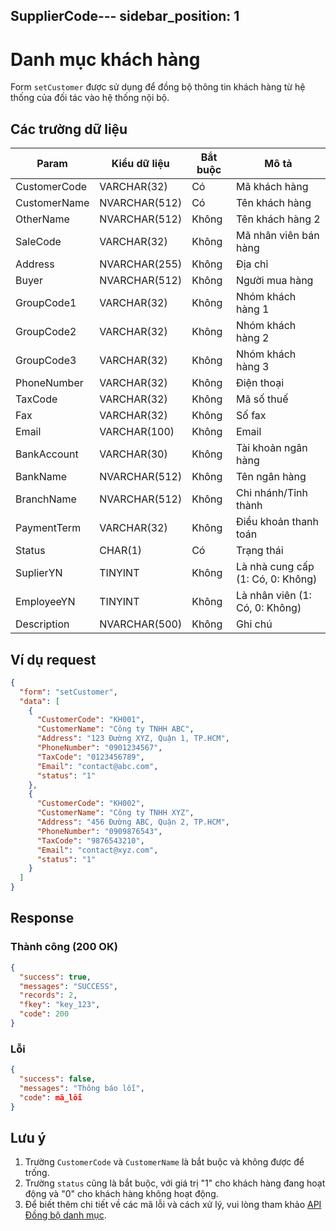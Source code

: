 SupplierCode---
sidebar_position: 1
---

# Danh mục khách hàng

Form `setCustomer` được sử dụng để đồng bộ thông tin khách hàng từ hệ thống của đối tác vào hệ thống nội bộ.

## Các trường dữ liệu

| Param | Kiểu dữ liệu | Bắt buộc | Mô tả |
|-------|-------------|----------|-------|
| CustomerCode | VARCHAR(32) | Có | Mã khách hàng |
| CustomerName | NVARCHAR(512) | Có | Tên khách hàng |
| OtherName | NVARCHAR(512) | Không | Tên khách hàng 2 |
| SaleCode | VARCHAR(32) | Không | Mã nhân viên bán hàng |
| Address | NVARCHAR(255) | Không | Địa chỉ |
| Buyer | NVARCHAR(512) | Không | Người mua hàng |
| GroupCode1 | VARCHAR(32) | Không | Nhóm khách hàng 1 |
| GroupCode2 | VARCHAR(32) | Không | Nhóm khách hàng 2 |
| GroupCode3 | VARCHAR(32) | Không | Nhóm khách hàng 3 |
| PhoneNumber | VARCHAR(32) | Không | Điện thoại |
| TaxCode | VARCHAR(32) | Không | Mã số thuế |
| Fax | VARCHAR(32) | Không | Số fax |
| Email | VARCHAR(100) | Không | Email |
| BankAccount | VARCHAR(30) | Không | Tài khoản ngân hàng |
| BankName | NVARCHAR(512) | Không | Tên ngân hàng |
| BranchName | NVARCHAR(512) | Không | Chi nhánh/Tỉnh thành |
| PaymentTerm | VARCHAR(32) | Không | Điều khoản thanh toán |
| Status | CHAR(1) | Có | Trạng thái |
| SuplierYN | TINYINT | Không | Là nhà cung cấp (1: Có, 0: Không) |
| EmployeeYN | TINYINT | Không | Là nhân viên (1: Có, 0: Không) |
| Description | NVARCHAR(500) | Không | Ghi chú |

## Ví dụ request

```json
{
  "form": "setCustomer",
  "data": [
    {
      "CustomerCode": "KH001",
      "CustomerName": "Công ty TNHH ABC",
      "Address": "123 Đường XYZ, Quận 1, TP.HCM",
      "PhoneNumber": "0901234567",
      "TaxCode": "0123456789",
      "Email": "contact@abc.com",
      "status": "1"
    },
    {
      "CustomerCode": "KH002",
      "CustomerName": "Công ty TNHH XYZ",
      "Address": "456 Đường ABC, Quận 2, TP.HCM",
      "PhoneNumber": "0909876543",
      "TaxCode": "9876543210",
      "Email": "contact@xyz.com",
      "status": "1"
    }
  ]
}
```

## Response

### Thành công (200 OK)

```json
{
  "success": true,
  "messages": "SUCCESS",
  "records": 2,
  "fkey": "key_123",
  "code": 200
}
```

### Lỗi

```json
{
  "success": false,
  "messages": "Thông báo lỗi",
  "code": mã_lỗi
}
```

## Lưu ý

1. Trường `CustomerCode` và `CustomerName` là bắt buộc và không được để trống.
2. Trường `status` cũng là bắt buộc, với giá trị "1" cho khách hàng đang hoạt động và "0" cho khách hàng không hoạt động.
3. Để biết thêm chi tiết về các mã lỗi và cách xử lý, vui lòng tham khảo [API Đồng bộ danh mục](../sync-data).
